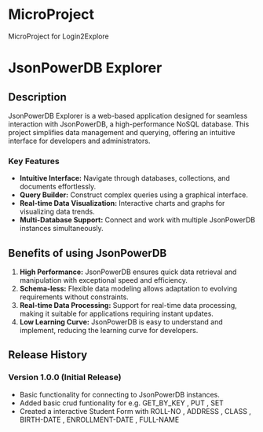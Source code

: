 # MicroProject
MicroProject for Login2Explore 
# JsonPowerDB Explorer

## Description

JsonPowerDB Explorer is a web-based application designed for seamless interaction with JsonPowerDB, a high-performance NoSQL database. This project simplifies data management and querying, offering an intuitive interface for developers and administrators.

### Key Features

- **Intuitive Interface:** Navigate through databases, collections, and documents effortlessly.
- **Query Builder:** Construct complex queries using a graphical interface.
- **Real-time Data Visualization:** Interactive charts and graphs for visualizing data trends.
- **Multi-Database Support:** Connect and work with multiple JsonPowerDB instances simultaneously.

## Benefits of using JsonPowerDB

1. **High Performance:** JsonPowerDB ensures quick data retrieval and manipulation with exceptional speed and efficiency.
2. **Schema-less:** Flexible data modeling allows adaptation to evolving requirements without constraints.
3. **Real-time Data Processing:** Support for real-time data processing, making it suitable for applications requiring instant updates.
4. **Low Learning Curve:** JsonPowerDB is easy to understand and implement, reducing the learning curve for developers.

## Release History

### Version 1.0.0 (Initial Release)

- Basic functionality for connecting to JsonPowerDB instances.
- Added basic crud funtionality for e.g. GET_BY_KEY , PUT , SET
- Created a interactive Student Form with ROLL-NO , ADDRESS , CLASS , BIRTH-DATE , ENROLLMENT-DATE , FULL-NAME

